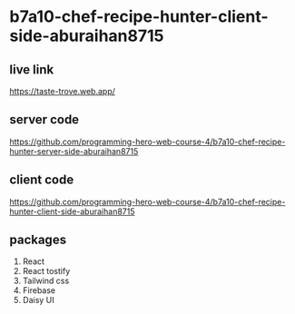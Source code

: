 # b7a10-chef-recipe-hunter-client-side-aburaihan8715

## live link
https://taste-trove.web.app/

## server code
https://github.com/programming-hero-web-course-4/b7a10-chef-recipe-hunter-server-side-aburaihan8715

## client code
https://github.com/programming-hero-web-course-4/b7a10-chef-recipe-hunter-client-side-aburaihan8715



## packages
1. React
2. React tostify
3. Tailwind css
4. Firebase
5. Daisy UI

